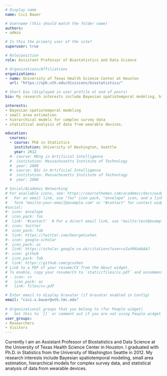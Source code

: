 ```yaml
---
# Display name
name: Cici Bauer

# Username (this should match the folder name)
authors:
- admin

# Is this the primary user of the site?
superuser: true

# Role/position
role: Assistant Professor of Biostatistics and Data Science

# Organizations/Affiliations
organizations:
- name: University of Texas Health Science Center at Houston
  url: "https://sph.uth.edu/divisions/biostatistics/"

# Short bio (displayed in user profile at end of posts)
bio: My research interests include Bayesian spatiotemporal modeling, hierarchical models and statistical modeling of data from wearable devices.

interests:
- Bayesian spatiotemporal modeling
- small area estimation
- hierarchical models for complex survey data
- statistical analysis of data from wearable devices. 

education:
  courses:
  - course: PhD in Statistics
    institution: University of Washington, Seattle
    year: 2012
  #- course: MEng in Artificial Intelligence
  #  institution: Massachusetts Institute of Technology
  #  year: 2009
  #- course: BSc in Artificial Intelligence
  #  institution: Massachusetts Institute of Technology
  #  year: 2008

# Social/Academic Networking
# For available icons, see: https://sourcethemes.com/academic/docs/widgets/#icons
#   For an email link, use "fas" icon pack, "envelope" icon, and a link in the
#   form "mailto:your-email@example.com" or "#contact" for contact widget.
#social:
#- icon: envelope
#  icon_pack: fas
#  link: '#contact'  # For a direct email link, use "mailto:test@example.org".
#- icon: twitter
#  icon_pack: fab
#  link: https://twitter.com/GeorgeCushen
#- icon: google-scholar
#  icon_pack: ai
#  link: https://scholar.google.co.uk/citations?user=sIwtMXoAAAAJ
#- icon: github
#  icon_pack: fab
#  link: https://github.com/gcushen
# Link to a PDF of your resume/CV from the About widget.
# To enable, copy your resume/CV to `static/files/cv.pdf` and uncomment the lines below.  
# - icon: cv
#   icon_pack: ai
#   link: files/cv.pdf

# Enter email to display Gravatar (if Gravatar enabled in Config)
email: "cici.x.bauer@uth.tmc.edu"
  
# Organizational groups that you belong to (for People widget)
#   Set this to `[]` or comment out if you are not using People widget.  
user_groups:
- Researchers
- Visitors
---
```


Currently I am an Assistant Professor of Biostatistics and Data Science at the University of Texas Health Science Center in Houston. I graduated with Ph.D. in Statistics from the University of Washington Seattle in 2012. My research interests include Bayesian spatiotemporal modeling, small area estimation, hierarchical models for complex survey data, and statistical analysis of data from wearable devices. 
